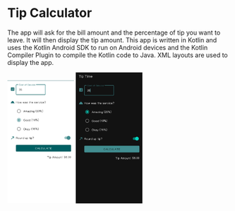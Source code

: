 # Tip Calculator
The app will ask for the bill amount and the percentage of tip you want to leave. It will then display the tip amount. This app is written in Kotlin and uses the Kotlin Android SDK to run on Android devices and the Kotlin Compiler Plugin to compile the Kotlin code to Java. XML layouts are used to display the app.

<img src="assets/tip1.png" width="30%" height="30%" alt="Tip Calculator Image">

<img src="assets/tip2.png" width="30%" height="30%" alt="Tip Calculator Image">
 